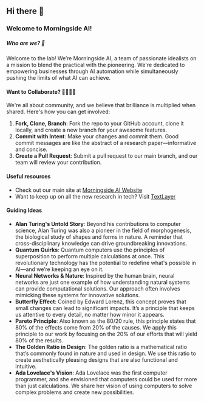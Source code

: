 ## Hi there 👋

### Welcome to Morningside AI!


##### Who are we? 🌟
Welcome to the lab! We’re Morningside AI, a team of passionate idealists on a mission to blend the practical with the pioneering. We're dedicated to empowering businesses through AI automation while simultaneously pushing the limits of what AI can achieve.

#### Want to Collaborate? 👩‍💻👨‍💻
We're all about community, and we believe that brilliance is multiplied when shared. Here's how you can get involved:

1. **Fork, Clone, Branch**: Fork the repo to your GitHub account, clone it locally, and create a new branch for your awesome features.
2. **Commit with Intent**: Make your changes and commit them. Good commit messages are like the abstract of a research paper—informative and concise.
3. **Create a Pull Request**: Submit a pull request to our main branch, and our team will review your contribution.

#### Useful resources

- Check out our main site at [Morningside AI Website](https://morningside.ai/)
- Want to keep up on all the new research in tech? Visit [TextLayer](https://textlayer.ai/)

#### Guiding Ideas
- **Alan Turing's Untold Story**: Beyond his contributions to computer science, Alan Turing was also a pioneer in the field of morphogenesis, the biological study of shapes and forms in nature. A reminder that cross-disciplinary knowledge can drive groundbreaking innovations.
- **Quantum Quirks**: Quantum computers use the principles of superposition to perform multiple calculations at once. This revolutionary technology has the potential to redefine what's possible in AI—and we’re keeping an eye on it.
- **Neural Networks & Nature**: Inspired by the human brain, neural networks are just one example of how understanding natural systems can provide computational solutions. Our approach often involves mimicking these systems for innovative solutions.
- **Butterfly Effect**: Coined by Edward Lorenz, this concept proves that small changes can lead to significant impacts. It’s a principle that keeps us attentive to every detail, no matter how minor it appears.
- **Pareto Principle**: Also known as the 80/20 rule, this principle states that 80% of the effects come from 20% of the causes. We apply this principle to our work by focusing on the 20% of our efforts that will yield 80% of the results.
- **The Golden Ratio in Design**: The golden ratio is a mathematical ratio that’s commonly found in nature and used in design. We use this ratio to create aesthetically pleasing designs that are also functional and intuitive.
- **Ada Lovelace's Vision**: Ada Lovelace was the first computer programmer, and she envisioned that computers could be used for more than just calculations. We share her vision of using computers to solve complex problems and create new possibilities.


